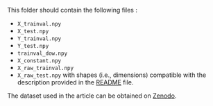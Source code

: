 This folder should contain the following files : 
- `X_trainval.npy`
- `X_test.npy`
- `Y_trainval.npy`
- `Y_test.npy`
- `trainval_dow.npy`
- `X_constant.npy`
- `X_raw_trainval.npy`
- `X_raw_test.npy`
with shapes (i.e., dimensions) compatible with the description provided in the [README](../README.md) file.

The dataset used in the article can be obtained on [Zenodo](https://doi.org/10.5281/zenodo.15101664).